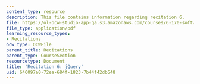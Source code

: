 ```yaml
---
content_type: resource
description: This file contains information regarding recitation 6.
file: https://ol-ocw-studio-app-qa.s3.amazonaws.com/courses/6-170-software-studio-spring-2013/646097a072ea684f18237b44f42db548_MIT6_170S13_rec6-jQuery.pdf
file_type: application/pdf
learning_resource_types:
- Recitations
ocw_type: OCWFile
parent_title: Recitations
parent_type: CourseSection
resourcetype: Document
title: 'Recitation 6: jQuery'
uid: 646097a0-72ea-684f-1823-7b44f42db548
---
```

